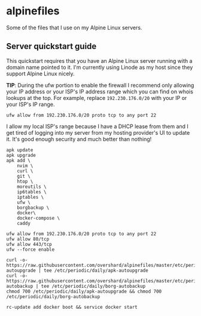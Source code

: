 # alpinefiles

Some of the files that I use on my Alpine Linux servers.


## Server quickstart guide

This quickstart requires that you have an Alpine Linux server running with a
domain name pointed to it. I'm currently using Linode as my host since they
support Alpine Linux nicely.

**TIP**: During the ufw portion to enable the firewall I recommend only allowing
your IP address or your ISP's IP address range which you can find on whois
lookups at the top. For example, replace `192.230.176.0/20` with your IP or your
ISP's IP range.

    ufw allow from 192.230.176.0/20 proto tcp to any port 22

I allow my local ISP's range because I have a DHCP lease from them and I get
tired of logging into my server from my hosting provider's UI to update it. It's
good enough security and much better than nothing!

    apk update
    apk upgrade
    apk add \
        nvim \
        curl \
        git \
        htop \
        moreutils \
        ip6tables \
        iptables \
        ufw \
        borgbackup \
        docker\
        docker-compose \
        caddy

    ufw allow from 192.230.176.0/20 proto tcp to any port 22
    ufw allow 80/tcp
    ufw allow 443/tcp
    ufw --force enable

    curl -o- https://raw.githubusercontent.com/overshard/alpinefiles/master/etc/periodic/daily/apk-autoupgrade | tee /etc/periodic/daily/apk-autoupgrade
    curl -o- https://raw.githubusercontent.com/overshard/alpinefiles/master/etc/periodic/daily/borg-autobackup | tee /etc/periodic/daily/borg-autobackup
    chmod 700 /etc/periodic/daily/apk-autoupgrade && chmod 700 /etc/periodic/daily/borg-autobackup

    rc-update add docker boot && service docker start
